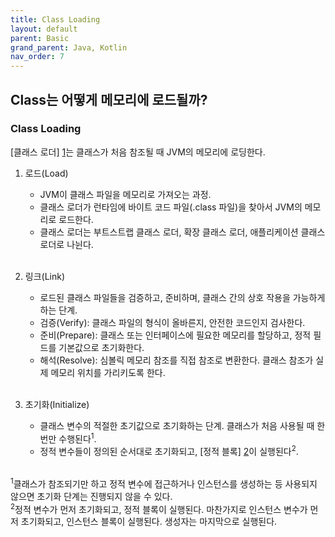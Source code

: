 ```yaml
---
title: Class Loading
layout: default
parent: Basic
grand_parent: Java, Kotlin
nav_order: 7
---
```


## Class는 어떻게 메모리에 로드될까?
### Class Loading
[클래스 로더] [1]는 클래스가 처음 참조될 때 JVM의 메모리에 로딩한다.<br/>

1. 로드(Load)<br/>
   - JVM이 클래스 파일을 메모리로 가져오는 과정.<br/>
   - 클래스 로더가 런타임에 바이트 코드 파일(.class 파일)을 찾아서 JVM의 메모리로 로드한다.<br/>
   - 클래스 로더는 부트스트랩 클래스 로더, 확장 클래스 로더, 애플리케이션 클래스 로더로 나뉜다.<br/><br/>

2. 링크(Link)<br/>
   - 로드된 클래스 파일들을 검증하고, 준비하며, 클래스 간의 상호 작용을 가능하게 하는 단계.<br/>
   - 검증(Verify): 클래스 파일의 형식이 올바른지, 안전한 코드인지 검사한다.<br/>
   - 준비(Prepare): 클래스 또는 인터페이스에 필요한 메모리를 할당하고, 정적 필드를 기본값으로 초기화한다.<br/>
   - 해석(Resolve): 심볼릭 메모리 참조를 직접 참조로 변환한다. 클래스 참조가 실제 메모리 위치를 가리키도록 한다.<br/><br/>
   
3. 초기화(Initialize)<br/>
   - 클래스 변수의 적절한 초기값으로 초기화하는 단계. 클래스가 처음 사용될 때 한 번만 수행된다<sup>1</sup>.<br/>
   - 정적 변수들이 정의된 순서대로 초기화되고, [정적 블록] [2]이 실행된다<sup>2</sup>.<br/><br/>

<sup>1</sup>클래스가 참조되기만 하고 정적 변수에 접근하거나 인스턴스를 생성하는 등 사용되지 않으면 초기화 단계는 진행되지 않을 수 있다.<br/>
<sup>2</sup>정적 변수가 먼저 초기화되고, 정적 블록이 실행된다. 마찬가지로 인스턴스 변수가 먼저 초기화되고, 인스턴스 블록이 실행된다. 생성자는 마지막으로 실행된다.<br/>

[1]: jvm%20component.html
[2]: init%20block.html